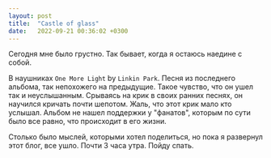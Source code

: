 ```yaml
---
layout: post
title:  "Castle of glass"
date:   2022-09-21 00:36:02 +0300
---
```


Сегодня мне было грустно. Так бывает, когда я остаюсь наедине с собой. 

В наушниках `One More Light` by `Linkin Park`. Песня из последнего альбома, так непохожего на предыдущие. Такое чувство,
что он ушел так и неуслышанным. Срываясь на крик в своих ранних песнях, он научился кричать почти шепотом. Жаль, что
этот крик мало кто услышал. Альбом не нашел поддержки у "фанатов", которым по сути было все равно, что происходит в его 
жизни.

Столько было мыслей, которыми хотел поделиться, но пока я развернул этот блог, все ушло. Почти 3 часа утра. Пойду спать.

